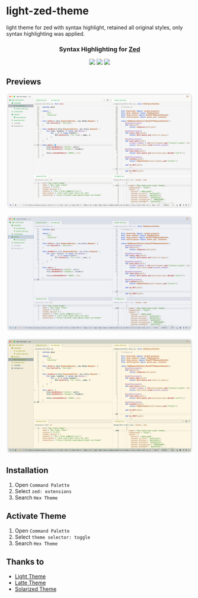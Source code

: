 # light-zed-theme
light theme for zed with syntax highlight, retained all original styles, only syntax highlighting was applied.
<h3 align="center">
	Syntax Highlighting for <a href="https://zed.dev/">Zed</a>
</h3>
<p align="center">
	<a href="https://github.com/coghost/light-zed-theme/stargazers"><img src="https://img.shields.io/github/stars/coghost/light-zed-theme?colorA=363a4f&colorB=b7bdf8&style=for-the-badge"></a>
	<a href="https://github.com/coghost/light-zed-theme/issues"><img src="https://img.shields.io/github/issues/coghost/light-zed-theme?colorA=363a4f&colorB=f5a97f&style=for-the-badge"></a>
	<a href="https://github.com/coghost/light-zed-theme/contributors"><img src="https://img.shields.io/github/contributors/coghost/light-zed-theme?colorA=363a4f&colorB=a6da95&style=for-the-badge"></a>
</p>

## Previews

![Light Theme](./assets/light.png)

![Latte Theme](./assets/latte.png)

![Solarized Theme](./assets/solarized.png)

## Installation

1. Open `Command Palette`
2. Select `zed: extensions`
3. Search `Hex Theme`

## Activate Theme

1. Open `Command Palette`
2. Select `theme selector: toggle`
3. Search `Hex Theme`

## Thanks to

- [Light Theme](https://github.com/onecrayon/theme-quietlight-vsc/blob/master/themes/QuietLight.json)
- [Latte Theme](https://github.com/catppuccin/zed)
- [Solarized Theme](https://github.com/zed-industries/zed/blob/main/assets/themes/solarized/solarized.json)
